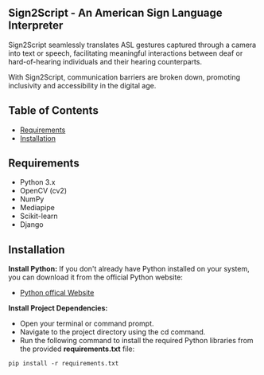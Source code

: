 
## Sign2Script - An American Sign Language Interpreter

Sign2Script  seamlessly translates ASL gestures captured through a camera into text or speech, facilitating meaningful interactions between deaf or hard-of-hearing individuals and their hearing counterparts.

With Sign2Script, communication barriers are broken down, promoting inclusivity and accessibility in the digital age.


## Table of Contents
- [Requirements](##requirements)
- [Installation](##installation)
## Requirements
- Python 3.x
- OpenCV (cv2)
- NumPy
- Mediapipe
- Scikit-learn
- Django
## Installation
__Install Python:__
If you don't already have Python installed on your system, you can download it from the official Python website:
- [Python offical Website](https://www.python.org/downloads/)

__Install Project Dependencies:__
- Open your terminal or command prompt.
- Navigate to the project directory using the cd command.
- Run the following command to install the required Python libraries from the provided __requirements.txt__ file:
```
pip install -r requirements.txt

```
